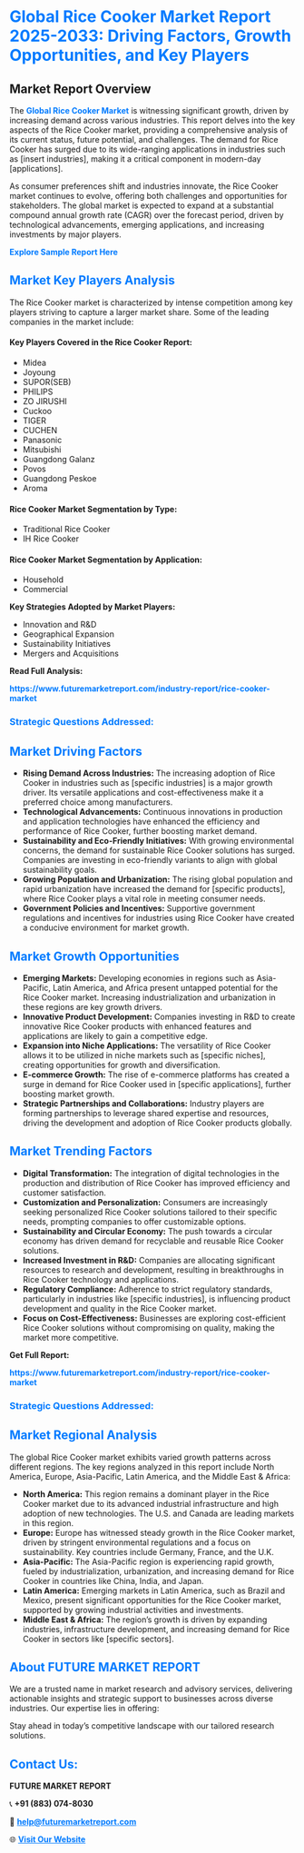 <h1 style="color: #007BFF;">Global Rice Cooker Market Report 2025-2033: Driving Factors, Growth Opportunities, and Key Players</h1>

<section id="overview">
<h2>Market Report Overview</h2>
<p>The <a href="https://www.futuremarketreport.com/industry-report/rice-cooker-market" style="color: #007BFF; text-decoration: none;"><strong>Global Rice Cooker Market</strong></a> is witnessing significant growth, driven by increasing demand across various industries. This report delves into the key aspects of the Rice Cooker market, providing a comprehensive analysis of its current status, future potential, and challenges. The demand for Rice Cooker has surged due to its wide-ranging applications in industries such as [insert industries], making it a critical component in modern-day [applications].</p>
<p>As consumer preferences shift and industries innovate, the Rice Cooker market continues to evolve, offering both challenges and opportunities for stakeholders. The global market is expected to expand at a substantial compound annual growth rate (CAGR) over the forecast period, driven by technological advancements, emerging applications, and increasing investments by major players.</p>
</section>

<section id="overview">
<p><a href="https://www.futuremarketreport.com/request-sample/reportId=28362" style="color: #007BFF; text-decoration: none;"><strong>Explore Sample Report Here</strong></a></p>
</section>

<section id="key-players">
<h2 style="color: #007BFF;">Market Key Players Analysis</h2>
<p>The Rice Cooker market is characterized by intense competition among key players striving to capture a larger market share. Some of the leading companies in the market include:</p>
<h4>Key Players Covered in the Rice Cooker Report:</h4>
<ul><li>Midea</li><li>Joyoung</li><li>SUPOR(SEB)</li><li>PHILIPS</li><li>ZO JIRUSHI</li><li>Cuckoo</li><li>TIGER</li><li>CUCHEN</li><li>Panasonic</li><li>Mitsubishi</li><li>Guangdong Galanz</li><li>Povos</li><li>Guangdong Peskoe</li><li>Aroma</li></ul>
<h4>Rice Cooker Market Segmentation by Type:</h4>
<ul><li>Traditional Rice Cooker</li><li>IH Rice Cooker</li></ul>

<h4>Rice Cooker Market Segmentation by Application:</h4>
<ul><li>Household</li><li>Commercial</li></ul>
<p><strong>Key Strategies Adopted by Market Players:</strong></p>
<ul>
<li>Innovation and R&D</li>
<li>Geographical Expansion</li>
<li>Sustainability Initiatives</li>
<li>Mergers and Acquisitions</li>
</ul>
</section>

<section>
<p><strong>Read Full Analysis: </strong></p><a href="https://www.futuremarketreport.com/industry-report/rice-cooker-market" style="color: #007BFF; text-decoration: none;"><strong>https://www.futuremarketreport.com/industry-report/rice-cooker-market</strong></a>
<h3 style="color: #007BFF;">Strategic Questions Addressed:</h3>
</section>

<section id="driving-factors">
<h2 style="color: #007BFF;">Market Driving Factors</h2>
<ul>
<li><strong>Rising Demand Across Industries:</strong> The increasing adoption of Rice Cooker in industries such as [specific industries] is a major growth driver. Its versatile applications and cost-effectiveness make it a preferred choice among manufacturers.</li>
<li><strong>Technological Advancements:</strong> Continuous innovations in production and application technologies have enhanced the efficiency and performance of Rice Cooker, further boosting market demand.</li>
<li><strong>Sustainability and Eco-Friendly Initiatives:</strong> With growing environmental concerns, the demand for sustainable Rice Cooker solutions has surged. Companies are investing in eco-friendly variants to align with global sustainability goals.</li>
<li><strong>Growing Population and Urbanization:</strong> The rising global population and rapid urbanization have increased the demand for [specific products], where Rice Cooker plays a vital role in meeting consumer needs.</li>
<li><strong>Government Policies and Incentives:</strong> Supportive government regulations and incentives for industries using Rice Cooker have created a conducive environment for market growth.</li>
</ul>
</section>

<section id="growth-opportunities">
<h2 style="color: #007BFF;">Market Growth Opportunities</h2>
<ul>
<li><strong>Emerging Markets:</strong> Developing economies in regions such as Asia-Pacific, Latin America, and Africa present untapped potential for the Rice Cooker market. Increasing industrialization and urbanization in these regions are key growth drivers.</li>
<li><strong>Innovative Product Development:</strong> Companies investing in R&D to create innovative Rice Cooker products with enhanced features and applications are likely to gain a competitive edge.</li>
<li><strong>Expansion into Niche Applications:</strong> The versatility of Rice Cooker allows it to be utilized in niche markets such as [specific niches], creating opportunities for growth and diversification.</li>
<li><strong>E-commerce Growth:</strong> The rise of e-commerce platforms has created a surge in demand for Rice Cooker used in [specific applications], further boosting market growth.</li>
<li><strong>Strategic Partnerships and Collaborations:</strong> Industry players are forming partnerships to leverage shared expertise and resources, driving the development and adoption of Rice Cooker products globally.</li>
</ul>
</section>

<section id="trending-factors">
<h2 style="color: #007BFF;">Market Trending Factors</h2>
<ul>
<li><strong>Digital Transformation:</strong> The integration of digital technologies in the production and distribution of Rice Cooker has improved efficiency and customer satisfaction.</li>
<li><strong>Customization and Personalization:</strong> Consumers are increasingly seeking personalized Rice Cooker solutions tailored to their specific needs, prompting companies to offer customizable options.</li>
<li><strong>Sustainability and Circular Economy:</strong> The push towards a circular economy has driven demand for recyclable and reusable Rice Cooker solutions.</li>
<li><strong>Increased Investment in R&D:</strong> Companies are allocating significant resources to research and development, resulting in breakthroughs in Rice Cooker technology and applications.</li>
<li><strong>Regulatory Compliance:</strong> Adherence to strict regulatory standards, particularly in industries like [specific industries], is influencing product development and quality in the Rice Cooker market.</li>
<li><strong>Focus on Cost-Effectiveness:</strong> Businesses are exploring cost-efficient Rice Cooker solutions without compromising on quality, making the market more competitive.</li>
</ul>
</section>

<section>
<p><strong>Get Full Report: </strong></p><a href="https://www.futuremarketreport.com/industry-report/rice-cooker-market" style="color: #007BFF; text-decoration: none;"><strong>https://www.futuremarketreport.com/industry-report/rice-cooker-market</strong></a>
<h3 style="color: #007BFF;">Strategic Questions Addressed:</h3>
</section>


<section id="regional-analysis">
<h2 style="color: #007BFF;">Market Regional Analysis</h2>
<p>The global Rice Cooker market exhibits varied growth patterns across different regions. The key regions analyzed in this report include North America, Europe, Asia-Pacific, Latin America, and the Middle East & Africa:</p>
<ul>
<li><strong>North America:</strong> This region remains a dominant player in the Rice Cooker market due to its advanced industrial infrastructure and high adoption of new technologies. The U.S. and Canada are leading markets in this region.</li>
<li><strong>Europe:</strong> Europe has witnessed steady growth in the Rice Cooker market, driven by stringent environmental regulations and a focus on sustainability. Key countries include Germany, France, and the U.K.</li>
<li><strong>Asia-Pacific:</strong> The Asia-Pacific region is experiencing rapid growth, fueled by industrialization, urbanization, and increasing demand for Rice Cooker in countries like China, India, and Japan.</li>
<li><strong>Latin America:</strong> Emerging markets in Latin America, such as Brazil and Mexico, present significant opportunities for the Rice Cooker market, supported by growing industrial activities and investments.</li>
<li><strong>Middle East & Africa:</strong> The region’s growth is driven by expanding industries, infrastructure development, and increasing demand for Rice Cooker in sectors like [specific sectors].</li>
</ul>
</section>

<footer>
<h2 style="color: #007BFF;">About FUTURE MARKET REPORT</h2>
<p>We are a trusted name in market research and advisory services, delivering actionable insights and strategic support to businesses across diverse industries. Our expertise lies in offering:</p>

<p>Stay ahead in today’s competitive landscape with our tailored research solutions.</p>

<h2 style="color: #007BFF;">Contact Us:</h2>
<p><strong>FUTURE MARKET REPORT</strong></p>
<p>📞 <strong>+91 (883) 074-8030</strong></p>
<p>📧 <strong><a href="mailto:help@futuremarketreport.com" style="color: #007BFF;">help@futuremarketreport.com</a></strong></p>
<p>🌐 <strong><a href="https://www.futuremarketreport.com/" style="color: #007BFF;">Visit Our Website</a></strong></p>
</footer>